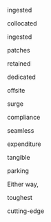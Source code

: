 ingested 

collocated 

ingested 

patches 

retained

dedicated 

offsite

surge 

compliance

seamless 

expenditure 

tangible 

parking 

Either way, 

toughest

cutting-edge